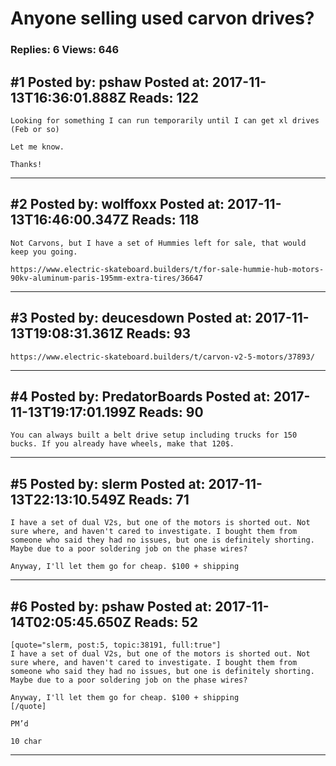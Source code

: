 # Anyone selling used carvon drives?

### Replies: 6 Views: 646

## \#1 Posted by: pshaw Posted at: 2017-11-13T16:36:01.888Z Reads: 122

```
Looking for something I can run temporarily until I can get xl drives (Feb or so) 

Let me know. 

Thanks!
```

---
## \#2 Posted by: wolffoxx Posted at: 2017-11-13T16:46:00.347Z Reads: 118

```
Not Carvons, but I have a set of Hummies left for sale, that would keep you going.

https://www.electric-skateboard.builders/t/for-sale-hummie-hub-motors-90kv-aluminum-paris-195mm-extra-tires/36647
```

---
## \#3 Posted by: deucesdown Posted at: 2017-11-13T19:08:31.361Z Reads: 93

```
https://www.electric-skateboard.builders/t/carvon-v2-5-motors/37893/
```

---
## \#4 Posted by: PredatorBoards Posted at: 2017-11-13T19:17:01.199Z Reads: 90

```
You can always built a belt drive setup including trucks for 150 bucks. If you already have wheels, make that 120$.
```

---
## \#5 Posted by: slerm Posted at: 2017-11-13T22:13:10.549Z Reads: 71

```
I have a set of dual V2s, but one of the motors is shorted out. Not sure where, and haven't cared to investigate. I bought them from someone who said they had no issues, but one is definitely shorting. Maybe due to a poor soldering job on the phase wires? 

Anyway, I'll let them go for cheap. $100 + shipping
```

---
## \#6 Posted by: pshaw Posted at: 2017-11-14T02:05:45.650Z Reads: 52

```
[quote="slerm, post:5, topic:38191, full:true"]
I have a set of dual V2s, but one of the motors is shorted out. Not sure where, and haven't cared to investigate. I bought them from someone who said they had no issues, but one is definitely shorting. Maybe due to a poor soldering job on the phase wires? 

Anyway, I'll let them go for cheap. $100 + shipping
[/quote]

PM’d 

10 char
```

---

